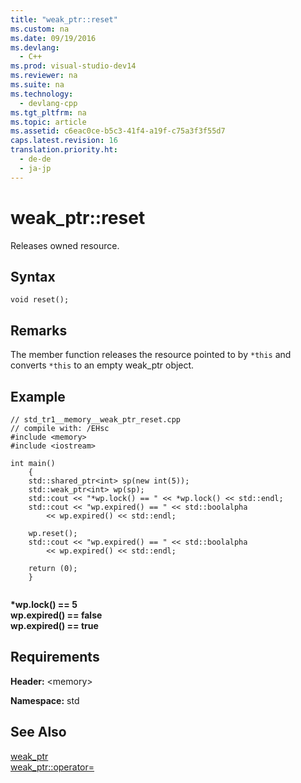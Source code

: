 ```yaml
---
title: "weak_ptr::reset"
ms.custom: na
ms.date: 09/19/2016
ms.devlang: 
  - C++
ms.prod: visual-studio-dev14
ms.reviewer: na
ms.suite: na
ms.technology: 
  - devlang-cpp
ms.tgt_pltfrm: na
ms.topic: article
ms.assetid: c6eac0ce-b5c3-41f4-a19f-c75a3f3f55d7
caps.latest.revision: 16
translation.priority.ht: 
  - de-de
  - ja-jp
---
```

# weak_ptr::reset
Releases owned resource.  
  
## Syntax  
  
```  
void reset();  
```  
  
## Remarks  
 The member function releases the resource pointed to by `*this` and converts `*this` to an empty weak_ptr object.  
  
## Example  
  
```  
// std_tr1__memory__weak_ptr_reset.cpp   
// compile with: /EHsc   
#include <memory>   
#include <iostream>   
  
int main()   
    {   
    std::shared_ptr<int> sp(new int(5));   
    std::weak_ptr<int> wp(sp);   
    std::cout << "*wp.lock() == " << *wp.lock() << std::endl;   
    std::cout << "wp.expired() == " << std::boolalpha   
        << wp.expired() << std::endl;   
  
    wp.reset();   
    std::cout << "wp.expired() == " << std::boolalpha   
        << wp.expired() << std::endl;   
  
    return (0);   
    }  
  
```  
  
 **\*wp.lock() == 5**  
**wp.expired() == false**  
**wp.expired() == true**   
## Requirements  
 **Header:** <memory\>  
  
 **Namespace:** std  
  
## See Also  
 [weak_ptr](../vs140/weak_ptr-Class.md)   
 [weak_ptr::operator=](../vs140/weak_ptr--operator=.md)